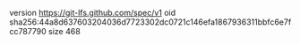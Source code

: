 version https://git-lfs.github.com/spec/v1
oid sha256:44a8d637603204036d7723302dc0721c146efa1867936311bbfc6e7fcc787790
size 468
